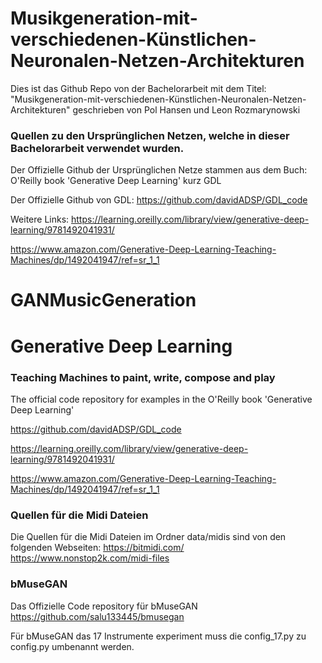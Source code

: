 # Musikgeneration-mit-verschiedenen-Künstlichen-Neuronalen-Netzen-Architekturen

Dies ist das Github Repo von der Bachelorarbeit mit dem Titel: "Musikgeneration-mit-verschiedenen-Künstlichen-Neuronalen-Netzen-Architekturen" geschrieben von Pol Hansen und Leon Rozmarynowski

### Quellen zu den Ursprünglichen Netzen, welche in dieser Bachelorarbeit verwendet wurden.

Der Offizielle Github der Ursprünglichen Netze stammen aus dem Buch:  O'Reilly book 'Generative Deep Learning' kurz GDL

Der Offizielle Github von GDL:
https://github.com/davidADSP/GDL_code

Weitere Links:
https://learning.oreilly.com/library/view/generative-deep-learning/9781492041931/

https://www.amazon.com/Generative-Deep-Learning-Teaching-Machines/dp/1492041947/ref=sr_1_1

# GANMusicGeneration

# Generative Deep Learning
### Teaching Machines to paint, write, compose and play

The official code repository for examples in the O'Reilly book 'Generative Deep Learning'

https://github.com/davidADSP/GDL_code

https://learning.oreilly.com/library/view/generative-deep-learning/9781492041931/

https://www.amazon.com/Generative-Deep-Learning-Teaching-Machines/dp/1492041947/ref=sr_1_1


### Quellen für die Midi Dateien

Die Quellen für die Midi Dateien im Ordner data/midis sind von den folgenden Webseiten:
https://bitmidi.com/
https://www.nonstop2k.com/midi-files

### bMuseGAN

Das Offizielle Code repository für bMuseGAN
https://github.com/salu133445/bmusegan

Für bMuseGAN das 17 Instrumente experiment muss die config_17.py zu config.py umbenannt werden.
 
